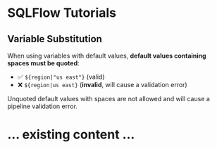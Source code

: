 # SQLFlow Tutorials

## Variable Substitution

When using variables with default values, **default values containing spaces must be quoted**:

- ✅ `${region|"us east"}` (valid)
- ❌ `${region|us east}` (**invalid**, will cause a validation error)

Unquoted default values with spaces are not allowed and will cause a pipeline validation error.

# ... existing content ... 